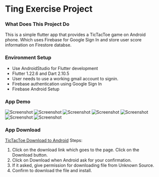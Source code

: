 # Ting Exercise Project
### What Does This Project Do
This is a simple flutter app that provides a TicTacToe game on Android phone.
Which uses Firebase for Google Sign In and store user score information
on Firestore databse.

### Environment Setup
* Use AndroidStudio for Flutter development
* Flutter 1.22.6 and Dart 2.10.5
* User needs to use a working gmail account to signin.
* Firebase authentication using Google Sign In
* Firebase Android Setup

### App Demo
![Screenshot](screenshots/login.png)
![Screenshot](screenshots/google_signin.png)
![Screenshot](screenshots/game_page.png)
![Screenshot](screenshots/game_no_win.png)
![Screenshot](screenshots/game_win.png)
![Screenshot](screenshots/scoreboard.png)
![Screenshot](screenshots/game_over.png)

### App Download
[TicTacToe Download to Android](https://github.com/kansen/tictactoe/blob/main/dist/app-release.apk)
Steps:
1. Click on the download link which goes to the page. Click on the Download button.
2. Click on Download when Android ask for your confirmation.
3. If it asked, give permission for downloading file from Unknown Source.
4. Confirm to download the file and install.

